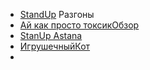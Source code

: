 - [StandUp](https://www.youtube.com/c/standupclubru) Разгоны
- [Ай как просто токсикОбзор](https://www.youtube.com/c/SatoriStreams) 
- [StanUp Astana](https://www.youtube.com/c/StandUpAstana) 
- [ИгрушечныйКот](https://www.youtube.com/c/AaronsAnimals) 
- 